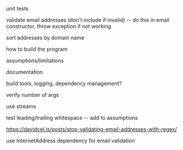 unit tests

validate email addresses (don't include if invalid) -- do this in email constructor, throw exception if not working

sort addresses by domain name

how to build the program

assumptions/limitations

documentation

build tools, logging, dependency management?

verify number of args

use streams

test leading/trailing whitespace -- add to assumptions

https://davidcel.is/posts/stop-validating-email-addresses-with-regex/

use InternetAddress dependency for email validation